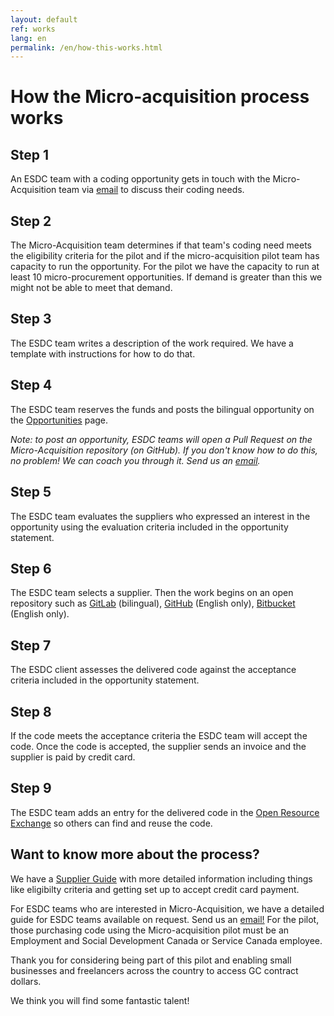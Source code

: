 ```yaml
---
layout: default
ref: works
lang: en
permalink: /en/how-this-works.html
---
```


# How the Micro-acquisition process works

<div class="well"><h2 class="h5">Step 1</h2>
<p> An ESDC team with a coding opportunity gets in touch with the Micro-Acquisition team via <a href="mailto:microacquisition@hrsdc-rhdcc.gc.ca">email</a>  to discuss their coding needs.

<h2 class="h5">Step 2</h2>
<p>The Micro-Acquisition team determines if that team's coding need meets the eligibility criteria for the pilot and if the micro-acquisition pilot team has capacity to run the opportunity.  
For the pilot we have the capacity to run at least 10 micro-procurement opportunities.
If demand is greater than this we might not be able to meet that demand.</p>

<h2 class="h5">Step 3</h2>
<p>The ESDC team writes a description of the work required.
We have a template with instructions for how to do that.</p>

<h2 class="h5">Step 4</h2>
<p>The ESDC team reserves the funds and posts the bilingual opportunity on the <a href="{{ site.baseurl }}{% link _pages/en/opportunities.md %}" title="Opportunities">Opportunities</a> page.</p>

<p><em>Note: to post an opportunity, ESDC teams will open a Pull Request on the Micro-Acquisition repository (on GitHub).
If you don't know how to do this, no problem! We can coach you through it. Send us an <a href="mailto:microacquisition@hrsdc-rhdcc.gc.ca">email</a>.</em></p>

<h2 class="h5">Step 5</h2>
<p>The ESDC team evaluates the suppliers who expressed an interest in the opportunity using the evaluation criteria included in the opportunity statement.</p>

<h2 class="h5">Step 6</h2>
<p>The ESDC team selects a supplier. Then the work begins on an open repository such as <a href="https://gitlab.com/" target="_blank">GitLab</a> (bilingual), <a href="https://github.com/" target="_blank"> GitHub</a> (English only), <a href="https://bitbucket.org/" target="_blank">Bitbucket </a> (English only).</p>

<h2 class="h5">Step 7</h2>
<p>The ESDC client assesses the delivered code against the acceptance criteria included in the opportunity statement.</p>

<h2 class="h5">Step 8</h2>
<p>If the code meets the acceptance criteria the ESDC team will accept the code. Once the code is accepted, the supplier sends an invoice and the supplier is paid by credit card.</p>

<h2 class="h5">Step 9</h2>
<p>The ESDC team adds an entry for the delivered code in the <a href="https://code.open.canada.ca/en/index.html" target="_blank">Open Resource Exchange</a> so others can find and reuse the code.</p>

<h2>Want to know more about the process?</h2>

<p>We have a <a href="{{ site.baseurl }}{% link _pages/en/user-guide.md %}" title="Supplier Guide">Supplier Guide</a> with more detailed information including things like eligibilty criteria and getting set up to accept credit card payment.</p>

<p>For ESDC teams who are interested in Micro-Acquisition, we have a detailed guide for ESDC teams available on request. Send us an <a href="mailto:microacquisition@hrsdc-rhdcc.gc.ca">email!</a>  For the pilot, those purchasing code using the Micro-acquisition pilot must be an Employment and Social Development Canada or Service Canada employee.</p>

<p>Thank you for considering being part of this pilot and enabling small businesses and freelancers across the country to access GC contract dollars.</p>

<p>We think you will find some fantastic talent!</p>
